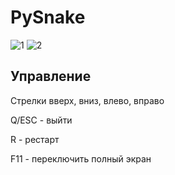 # PySnake

![1](https://github.com/rhisth/pysnake/assets/96009471/59e991e2-22d1-402c-be41-09fd32e1b3a9)
![2](https://github.com/rhisth/pysnake/assets/96009471/0ea53f41-33f8-4922-a40b-378ae9239172)

## Управление

Стрелки вверх, вниз, влево, вправо

Q/ESC - выйти

R - рестарт

F11 - переключить полный экран
